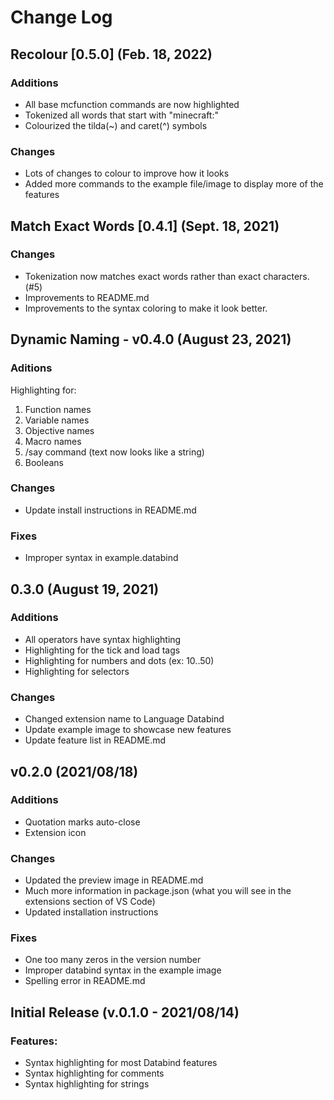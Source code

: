 # Change Log

## Recolour [0.5.0] (Feb. 18, 2022)

### Additions
- All base mcfunction commands are now highlighted
- Tokenized all words that start with "minecraft:"
- Colourized the tilda(~) and caret(^) symbols

### Changes
- Lots of changes to colour to improve how it looks
- Added more commands to the example file/image to display more of the features

## Match Exact Words [0.4.1] (Sept. 18, 2021)

### Changes
- Tokenization now matches exact words rather than exact characters. (#5)
- Improvements to README.md
- Improvements to the syntax coloring to make it look better.

## Dynamic Naming - v0.4.0 (August 23, 2021)

### Aditions

Highlighting for:
<ol>
  <li> Function names </li>
  <li> Variable names </li>
  <li>  Objective names </li>
  <li> Macro names </li>
  <li> /say command (text now looks like a string) </li>
  <li> Booleans </li>
</ol>

### Changes
- Update install instructions in README.md

### Fixes
- Improper syntax in example.databind

## 0.3.0 (August 19, 2021)

### Additions
- All operators have syntax highlighting
- Highlighting for the tick and load tags
- Highlighting for numbers and dots (ex: 10..50)
- Highlighting for selectors

### Changes
- Changed extension name to Language Databind
- Update example image to showcase new features
- Update feature list in README.md

## v0.2.0 (2021/08/18)

### Additions
- Quotation marks auto-close
- Extension icon

### Changes
- Updated the preview image in README.md
- Much more information in package.json (what you will see in the extensions section of VS Code)
- Updated installation instructions

### Fixes
- One too many zeros in the version number
- Improper databind syntax in the example image
- Spelling error in README.md

## Initial Release (v.0.1.0 - 2021/08/14)

### Features:
- Syntax highlighting for most Databind features
- Syntax highlighting for comments
- Syntax highlighting for strings
